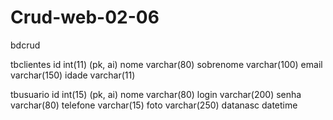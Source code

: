 # Crud-web-02-06
bdcrud

tbclientes
id int(11) (pk, ai)
nome	varchar(80)
sobrenome	varchar(100)
email	varchar(150)
idade	varchar(11)

tbusuario
id int(15) (pk, ai)
nome	varchar(80)
login	varchar(200)
senha	varchar(80)
telefone varchar(15)
foto varchar(250)
datanasc datetime
